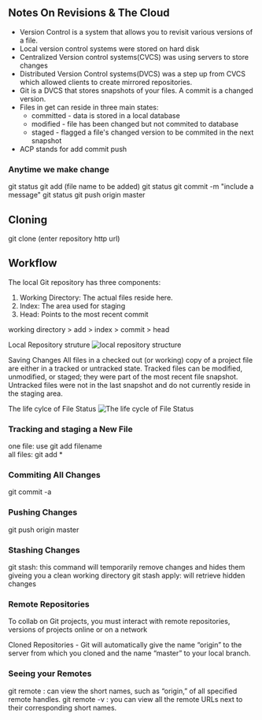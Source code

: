 ## Notes On Revisions & The Cloud

- Version Control is a system that allows you to revisit various versions of a file. 
- Local version control systems were stored on hard disk
- Centralized Version control systems(CVCS) was using servers to store changes
- Distributed Version Control systems(DVCS) was a step up from CVCS which allowed clients to create mirrored repositories. 
- Git is a DVCS that stores snapshots of your files. A commit is a changed version. 
- Files in get can reside in three main states: 
  - committed - data is stored in a local database
  - modified - file has been changed but not commited to database
  - staged - flagged a file's changed version to be commited in the next snapshot
- ACP stands for add commit push


### Anytime we make change

git status
git add (file name to be added)
git status
git commit -m "include a message" 
git status
git push origin master


## Cloning

git clone (enter repository http url)

## Workflow

The local Git repository has three components:

1. Working Directory: The actual files reside here.
1. Index: The area used for staging
1. Head: Points to the most recent commit

working directory > add > index > commit > head

Local Repository struture
![local repository structure](https://www.udemy.com/blog/wp-content/uploads/2015/08/image036.png)

Saving Changes
All files in a checked out (or working) copy of a project file are either in a tracked or untracked state.
Tracked files can be modified, unmodified, or staged; they were part of the most recent file snapshot.  
Untracked files were not in the last snapshot and do not currently reside in the staging area.  

The life cylce of File Status
![The life cycle of File Status](https://www.udemy.com/blog/wp-content/uploads/2015/08/image006.png)

### Tracking and staging a  New File
one file: use git add filename  
all files: git add *

### Commiting All Changes
git commit -a

### Pushing Changes
git push origin master

### Stashing Changes
git stash: this command will temporarily remove changes and hides them giveing you a clean working directory
git stash apply: will retrieve hidden changes

### Remote Repositories
To collab on Git projects, you must interact with remote repositories, versions of projects online or on a network

Cloned Repositories - Git will automatically give the name “origin” to the server from which you cloned and the name “master” to your local branch.

### Seeing your Remotes

git remote : can view the short names, such as “origin,” of all specified remote handles.
git remote -v : you can view all the remote URLs next to their corresponding short names.




